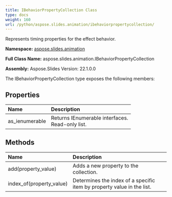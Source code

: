 ```yaml
---
title: IBehaviorPropertyCollection Class
type: docs
weight: 160
url: /python/aspose.slides.animation/ibehaviorpropertycollection/
---
```


Represents timing properties for the effect behavior.

**Namespace:** [aspose.slides.animation](/python/aspose.slides.animation/)

**Full Class Name:** aspose.slides.animation.IBehaviorPropertyCollection

**Assembly:**  Aspose.Slides Version: 22.1.0.0

The IBehaviorPropertyCollection type exposes the following members:
## **Properties**
|**Name**|**Description**|
| :- | :- |
|as_ienumerable|Returns IEnumerable interfaces.<br/>            Read-only list.|
## **Methods**
|**Name**|**Description**|
| :- | :- |
|add(property_value)|Adds a new property to the collection.|
|index_of(property_value)|Determines the index of a specific item by property value in the list.|
